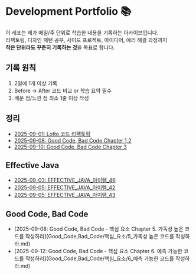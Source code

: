 # Development Portfolio 📚

이 레포는 제가 매일/주 단위로 학습한 내용을 기록하는 아카이브입니다.  
리팩토링, 디자인 패턴 공부, 사이드 프로젝트, 아이디어, 에러 해결 과정까지  
**작은 단위라도 꾸준히 기록하는 것**을 목표로 합니다.

## 기록 원칙
1. 2일에 1개 이상 기록
2. Before → After 코드 비교 or 학습 요약 필수
3. 배운 점/느낀 점 최소 1줄 이상 작성

## 정리
- [2025-09-01: Lotto 코드 리팩토링](2025/09/09.01-lotto-refactor.md)
- [2025-09-08: Good Code, Bad Code Chapter 1,2](2025/09/09.08_GoodCode_BadCode_Chapter1,2)
- [2025-09-10: Good Code, Bad Code Chapter 3](2025/09/09.10_GoodCode_BadCode_Chapter3)

## Effective Java
- [2025-09-03: EFFECTIVE_JAVA_아이템_46](EFFECTIVE_JAVA_3/아이템_46.md)
- [2025-09-05: EFFECTIVE_JAVA_아이템_42](EFFECTIVE_JAVA_3/아이템_42.md)
- [2025-09-05: EFFECTIVE_JAVA_아이템_43](EFFECTIVE_JAVA_3/아이템_43.md)

## Good Code, Bad Code
- [2025-09-08: Good Code, Bad Code - 핵심 요소 Chapter 5. 가독성 높은 코드를 작성하라](Good_Code,Bad_Code/핵심_요소/5_가독성 높은 코드를 작성하라.md)
- [2025-09-12: Good Code, Bad Code - 핵심 요소 Chapter 6. 예측 가능한 코드를 작성하라](Good_Code,Bad_Code/핵심_요소/6_예측 가능한 코드를 작성하라.md)
